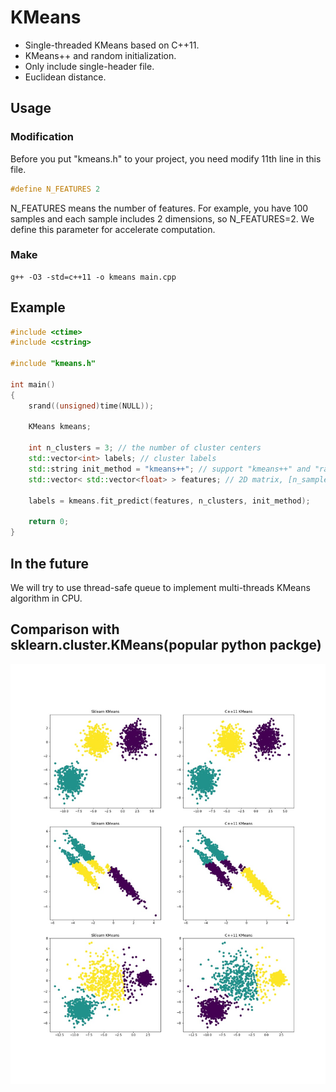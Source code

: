 # KMeans
* Single-threaded KMeans based on C++11.
* KMeans++ and random initialization. 
* Only include single-header file.
* Euclidean distance.

## Usage
### Modification
Before you put "kmeans.h" to your project, you need modify 11th line in this file.
```c++
#define N_FEATURES 2
```
N_FEATURES means the number of features. For example, you have 100 samples and each sample includes 2 dimensions, so N_FEATURES=2. We define this parameter for accelerate computation.

### Make
```shell
g++ -O3 -std=c++11 -o kmeans main.cpp
```

## Example
```c++
#include <ctime>
#include <cstring>

#include "kmeans.h"

int main()
{
	srand((unsigned)time(NULL));

	KMeans kmeans;

	int n_clusters = 3; // the number of cluster centers
	std::vector<int> labels; // cluster labels
	std::string init_method = "kmeans++"; // support "kmeans++" and "random" initialization.
	std::vector< std::vector<float> > features; // 2D matrix, [n_samples, n_features]

	labels = kmeans.fit_predict(features, n_clusters, init_method);

	return 0;
}
```

## In the future
We will try to use thread-safe queue to implement multi-threads KMeans algorithm in CPU.

## Comparison with sklearn.cluster.KMeans(popular python packge)
![image](https://github.com/QingzuHe/KMeans/raw/master/results/ResultsOfComparison.jpg)

